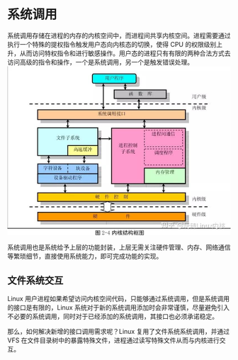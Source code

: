 # 系统调用
系统调用存储在进程的内存的内核空间中，而进程间共享内核空间。进程需要通过执行一个特殊的提权指令触发用户态向内核态的切换，使得 CPU 的权限级别上升，从而访问特权指令和进行敏感操作。用户态的进程只有有限的两种合法方式去访问高级的指令和操作，一个是系统调用，另一个是触发错误处理。
![](./syscall.png)

系统调用也是系统给予上层的功能封装，上层无需关注硬件管理、内存、网络通信等繁琐细节，直接使用系统能力，即可完成功能的实现。

## 文件系统交互
Linux 用户进程如果希望访问内核空间代码，只能够通过系统调用，但是系统调用的接口是有限的，Linux 系统对于新的系统调用添加时会非常谨慎，尽量避免引入不必要的系统调用，同时对于已经添加的系统调用，其接口也必须承诺稳定。

那么，如何解决新增的接口调用需求呢？Linux 复用了文件系统系统调用，并通过 VFS 在文件目录树中的暴露特殊文件，进程通过读写特殊文件从而与内核进行交互。